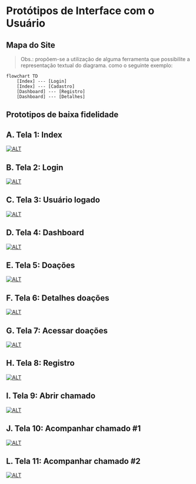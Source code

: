 # Protótipos de Interface com o Usuário
## Mapa do Site
> Obs.: propõem-se a utilização de alguma ferramenta que possibilite a representação textual do diagrama. como o seguinte exemplo:
```mermaid
flowchart TD
    [Index] --- [Login]
    [Index] --- [Cadastro]
    [Dashboard] --- [Registro]
    [Dashboard] --- [Detalhes]
```

## Prototipos de baixa fidelidade

## A. Tela 1: Index

[![ALT](images/index.png)](https://www.figma.com/file/aEY53HRlxwqbJGecbzNinL/Gambiarra---Baixa-Fidelidade?type=design&node-id=4-2&mode=design&t=Od4uBLX6HB5yZWbs-0)

## B. Tela 2: Login

[![ALT](images/login.png)](https://www.figma.com/file/aEY53HRlxwqbJGecbzNinL/Gambiarra---Baixa-Fidelidade?type=design&node-id=4-2&mode=design&t=Od4uBLX6HB5yZWbs-0)

## C. Tela 3: Usuário logado

[![ALT](images/usuario-logado.png)](https://www.figma.com/file/aEY53HRlxwqbJGecbzNinL/Gambiarra---Baixa-Fidelidade?type=design&node-id=4-2&mode=design&t=Od4uBLX6HB5yZWbs-0)

## D. Tela 4: Dashboard

[![ALT](images/dashboard.png)](https://www.figma.com/file/aEY53HRlxwqbJGecbzNinL/Gambiarra---Baixa-Fidelidade?type=design&node-id=4-2&mode=design&t=Od4uBLX6HB5yZWbs-0)

## E. Tela 5: Doações

[![ALT](images/doacoes.png)](https://www.figma.com/file/aEY53HRlxwqbJGecbzNinL/Gambiarra---Baixa-Fidelidade?type=design&node-id=4-2&mode=design&t=Od4uBLX6HB5yZWbs-0)

## F. Tela 6: Detalhes doações

[![ALT](images/detalhes-doacao.png)](https://www.figma.com/file/aEY53HRlxwqbJGecbzNinL/Gambiarra---Baixa-Fidelidade?type=design&node-id=4-2&mode=design&t=Od4uBLX6HB5yZWbs-0)

## G. Tela 7: Acessar doações

[![ALT](images/acessar-doacoes.png)](https://www.figma.com/file/aEY53HRlxwqbJGecbzNinL/Gambiarra---Baixa-Fidelidade?type=design&node-id=4-2&mode=design&t=Od4uBLX6HB5yZWbs-0)

## H. Tela 8: Registro

[![ALT](images/registro.png)](https://www.figma.com/file/aEY53HRlxwqbJGecbzNinL/Gambiarra---Baixa-Fidelidade?type=design&node-id=4-2&mode=design&t=Od4uBLX6HB5yZWbs-0)

## I. Tela 9: Abrir chamado

[![ALT](images/abrir-chamado.png)](https://www.figma.com/file/aEY53HRlxwqbJGecbzNinL/Gambiarra---Baixa-Fidelidade?type=design&node-id=4-2&mode=design&t=Od4uBLX6HB5yZWbs-0)

## J. Tela 10: Acompanhar chamado #1

[![ALT](images/acompanhar-chamado-1.png)](https://www.figma.com/file/aEY53HRlxwqbJGecbzNinL/Gambiarra---Baixa-Fidelidade?type=design&node-id=4-2&mode=design&t=Od4uBLX6HB5yZWbs-0)

## L. Tela 11: Acompanhar chamado #2

[![ALT](images/acompanhar-chamado-2.png)](https://www.figma.com/file/aEY53HRlxwqbJGecbzNinL/Gambiarra---Baixa-Fidelidade?type=design&node-id=4-2&mode=design&t=Od4uBLX6HB5yZWbs-0)
